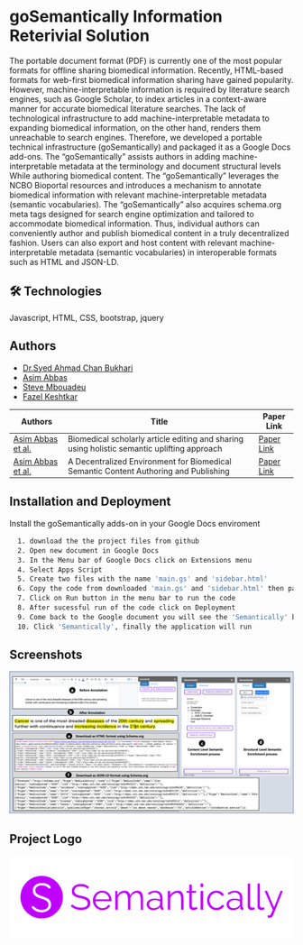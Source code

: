 
# goSemantically Information Reterivial Solution

The portable document format (PDF) is currently one of the most popular formats for offline sharing biomedical information. Recently, HTML-based formats for web-first biomedical information sharing have gained popularity. However, machine-interpretable information is required by literature search engines, such as Google Scholar, to index articles in a context-aware manner for accurate biomedical literature searches. The lack of technological infrastructure to add machine-interpretable metadata to expanding biomedical information, on the other hand, renders them unreachable to search engines. Therefore, we developed a portable technical infrastructure (goSemantically) and packaged it as a Google Docs add-ons. The “goSemantically” assists authors in adding machine-interpretable metadata at the terminology and document structural levels While authoring biomedical content. The “goSemantically” leverages the NCBO Bioportal resources and introduces a mechanism to annotate biomedical information with relevant machine-interpretable metadata (semantic vocabularies). The “goSemantically” also acquires schema.org meta tags designed for search engine optimization and tailored to accommodate biomedical information. Thus, individual authors can conveniently author and publish biomedical content in a truly decentralized fashion. Users can also export and host content with relevant machine-interpretable metadata (semantic vocabularies) in interoperable formats such as HTML and JSON-LD.


## 🛠 Technologies
Javascript, HTML, CSS, bootstrap, jquery


## Authors

- [Dr.Syed Ahmad Chan Bukhari](https://github.com/bukharilab)
- [Asim Abbas](https://github.com/TuriAsim)
- [Steve Mbouadeu](https://github.com/mbouadeus)
- [Fazel Keshtkar](#)

| Authors | Title | Paper Link |
| --- | --- | --- |
| [Asim Abbas et al.](https://www.researchgate.net/profile/Asim-Abbas-5) | Biomedical scholarly article editing and sharing using holistic semantic uplifting approach | [Paper Link](https://scholar.google.com/citations?view_op=view_citation&hl=en&user=gNtO-mYAAAAJ&sortby=pubdate&citation_for_view=gNtO-mYAAAAJ:Zph67rFs4hoC) |
| [Asim Abbas et al.](https://www.researchgate.net/profile/Asim-Abbas-5) | A Decentralized Environment for Biomedical Semantic Content Authoring and Publishing | [Paper Link](https://scholar.google.com/citations?view_op=view_citation&hl=en&user=gNtO-mYAAAAJ&sortby=pubdate&citation_for_view=gNtO-mYAAAAJ:4DMP91E08xMC) |

## Installation and Deployment

Install the goSemantically adds-on in your Google Docs enviroment

```bash
  1. download the the project files from github
  2. Open new document in Google Docs
  3. In the Menu bar of Google Docs click on Extensions menu
  4. Select Apps Script
  5. Create two files with the name 'main.gs' and 'sidebar.html'
  6. Copy the code from downloaded 'main.gs' and 'sidebar.html' then past
  7. Click on Run button in the menu bar to run the code
  8. After sucessful run of the code click on Deployment
  9. Come back to the Google document you will see the 'Semantically' button in the menu bar
  10. Click 'Semantically', finally the application will run
```
    
## Screenshots

![App Screenshot](image/demo.png)


## Project Logo
![Logo](image/logo.png)


